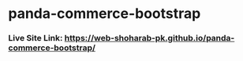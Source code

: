 # panda-commerce-bootstrap
 ### Live Site Link: https://web-shoharab-pk.github.io/panda-commerce-bootstrap/
